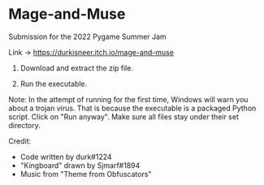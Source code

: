 # Mage-and-Muse
Submission for the 2022 Pygame Summer Jam

Link -> https://durkisneer.itch.io/mage-and-muse

1. Download and extract the zip file.

2. Run the executable.

Note: In the attempt of running for the first time, Windows will warn you about a trojan virus. That is because the executable is a packaged Python script. Click on "Run anyway".  Make sure all files stay under their set directory.

Credit:
- Code written by durk#1224
- "Kingboard" drawn by Sjmarf#1894
- Music from "Theme from Obfuscators"
